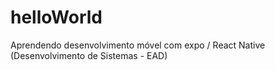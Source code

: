 # helloWorld
Aprendendo desenvolvimento móvel com expo / React Native (Desenvolvimento de Sistemas - EAD)
